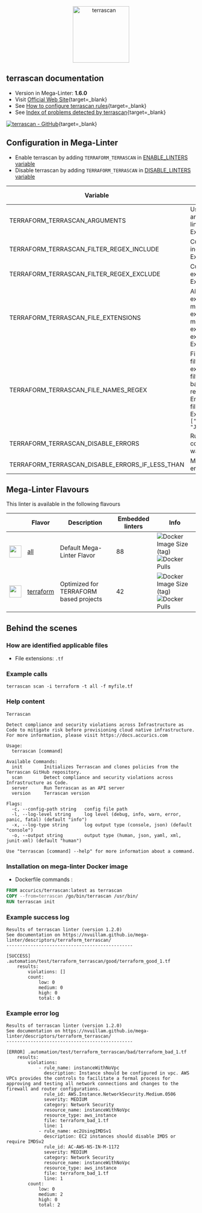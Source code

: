 <!-- markdownlint-disable MD033 MD041 -->
<!-- Generated by .automation/build.py, please do not update manually -->

<div align="center">
  <a href="https://www.accurics.com/products/terrascan/" target="blank" title="Visit linter Web Site">
    <img src="https://www.accurics.com/wp-content/uploads/elementor/thumbs/Terrascan_By_Accurics_Logo_38B34A-F2F2F2_600px-ousqq3op24fn35s67j5dzk3akvuupafmt2sq5dygka.png" alt="terrascan" height="150px" class="megalinter-banner">
  </a>
</div>

## terrascan documentation

- Version in Mega-Linter: **1.6.0**
- Visit [Official Web Site](https://www.accurics.com/products/terrascan/){target=_blank}
- See [How to configure terrascan rules](https://docs.accurics.com/projects/accurics-terrascan/en/latest/policies/){target=_blank}
- See [Index of problems detected by terrascan](https://docs.accurics.com/projects/accurics-terrascan/en/latest/policies/){target=_blank}

[![terrascan - GitHub](https://gh-card.dev/repos/accurics/terrascan.svg?fullname=)](https://github.com/accurics/terrascan){target=_blank}

## Configuration in Mega-Linter

- Enable terrascan by adding `TERRAFORM_TERRASCAN` in [ENABLE_LINTERS variable](https://nvuillam.github.io/mega-linter/configuration/#activation-and-deactivation)
- Disable terrascan by adding `TERRAFORM_TERRASCAN` in [DISABLE_LINTERS variable](https://nvuillam.github.io/mega-linter/configuration/#activation-and-deactivation)

| Variable                                        | Description                                                                                                                                                                                  | Default value      |
|-------------------------------------------------|----------------------------------------------------------------------------------------------------------------------------------------------------------------------------------------------|--------------------|
| TERRAFORM_TERRASCAN_ARGUMENTS                   | User custom arguments to add in linter CLI call<br/>Ex: `-s --foo "bar"`                                                                                                                     |                    |
| TERRAFORM_TERRASCAN_FILTER_REGEX_INCLUDE        | Custom regex including filter<br/>Ex: `(src\|lib)`                                                                                                                                           | Include every file |
| TERRAFORM_TERRASCAN_FILTER_REGEX_EXCLUDE        | Custom regex excluding filter<br/>Ex: `(test\|examples)`                                                                                                                                     | Exclude no file    |
| TERRAFORM_TERRASCAN_FILE_EXTENSIONS             | Allowed file extensions. `"*"` matches any extension, `""` matches empty extension. Empty list excludes all files<br/>Ex: `[".py", ""]`                                                      | `[".tf"]`          |
| TERRAFORM_TERRASCAN_FILE_NAMES_REGEX            | File name regex filters. Regular expression list for filtering files by their base names using regex full match. Empty list includes all files<br/>Ex: `["Dockerfile(-.+)?", "Jenkinsfile"]` | Include every file |
| TERRAFORM_TERRASCAN_DISABLE_ERRORS              | Run linter but consider errors as warnings                                                                                                                                                   | `false`            |
| TERRAFORM_TERRASCAN_DISABLE_ERRORS_IF_LESS_THAN | Maximum number of errors allowed                                                                                                                                                             | `0`                |

## Mega-Linter Flavours

This linter is available in the following flavours

| <!-- -->                                                                                                                                                  | Flavor                                                                 | Description                            | Embedded linters | Info                                                                                                                                                                                       |
|-----------------------------------------------------------------------------------------------------------------------------------------------------------|------------------------------------------------------------------------|----------------------------------------|------------------|--------------------------------------------------------------------------------------------------------------------------------------------------------------------------------------------|
| <img src="https://github.com/nvuillam/mega-linter/raw/master/docs/assets/images/mega-linter-square.png" alt="" height="32px" class="megalinter-icon"></a> | [all](https://nvuillam.github.io/mega-linter/supported-linters/)       | Default Mega-Linter Flavor             | 88               | ![Docker Image Size (tag)](https://img.shields.io/docker/image-size/nvuillam/mega-linter/v4) ![Docker Pulls](https://img.shields.io/docker/pulls/nvuillam/mega-linter)                     |
| <img src="https://github.com/nvuillam/mega-linter/raw/master/docs/assets/icons/terraform.ico" alt="" height="32px" class="megalinter-icon"></a>           | [terraform](https://nvuillam.github.io/mega-linter/flavors/terraform/) | Optimized for TERRAFORM based projects | 42               | ![Docker Image Size (tag)](https://img.shields.io/docker/image-size/nvuillam/mega-linter-terraform/v4) ![Docker Pulls](https://img.shields.io/docker/pulls/nvuillam/mega-linter-terraform) |

## Behind the scenes

### How are identified applicable files

- File extensions: `.tf`

<!-- markdownlint-disable -->
<!-- /* cSpell:disable */ -->

### Example calls

```shell
terrascan scan -i terraform -t all -f myfile.tf
```


### Help content

```shell
Terrascan

Detect compliance and security violations across Infrastructure as Code to mitigate risk before provisioning cloud native infrastructure.
For more information, please visit https://docs.accurics.com

Usage:
  terrascan [command]

Available Commands:
  init        Initializes Terrascan and clones policies from the Terrascan GitHub repository.
  scan        Detect compliance and security violations across Infrastructure as Code.
  server      Run Terrascan as an API server
  version     Terrascan version

Flags:
  -c, --config-path string   config file path
  -l, --log-level string     log level (debug, info, warn, error, panic, fatal) (default "info")
  -x, --log-type string      log output type (console, json) (default "console")
  -o, --output string        output type (human, json, yaml, xml, junit-xml) (default "human")

Use "terrascan [command] --help" for more information about a command.
```

### Installation on mega-linter Docker image

- Dockerfile commands :
```dockerfile
FROM accurics/terrascan:latest as terrascan
COPY --from=terrascan /go/bin/terrascan /usr/bin/
RUN terrascan init
```


### Example success log

```shell
Results of terrascan linter (version 1.2.0)
See documentation on https://nvuillam.github.io/mega-linter/descriptors/terraform_terrascan/
-----------------------------------------------

[SUCCESS] .automation/test/terraform_terrascan/good/terraform_good_1.tf
    results:
        violations: []
        count:
            low: 0
            medium: 0
            high: 0
            total: 0

```

### Example error log

```shell
Results of terrascan linter (version 1.2.0)
See documentation on https://nvuillam.github.io/mega-linter/descriptors/terraform_terrascan/
-----------------------------------------------

[ERROR] .automation/test/terraform_terrascan/bad/terraform_bad_1.tf
    results:
        violations:
            - rule_name: instanceWithNoVpc
              description: Instance should be configured in vpc. AWS VPCs provides the controls to facilitate a formal process for approving and testing all network connections and changes to the firewall and router configurations.
              rule_id: AWS.Instance.NetworkSecurity.Medium.0506
              severity: MEDIUM
              category: Network Security
              resource_name: instanceWithNoVpc
              resource_type: aws_instance
              file: terraform_bad_1.tf
              line: 1
            - rule_name: ec2UsingIMDSv1
              description: EC2 instances should disable IMDS or require IMDSv2
              rule_id: AC-AWS-NS-IN-M-1172
              severity: MEDIUM
              category: Network Security
              resource_name: instanceWithNoVpc
              resource_type: aws_instance
              file: terraform_bad_1.tf
              line: 1
        count:
            low: 0
            medium: 2
            high: 0
            total: 2

```
